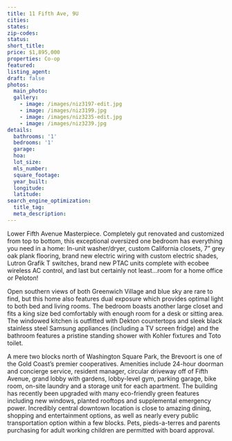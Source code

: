 ```yaml
---
title: 11 Fifth Ave, 9U
cities:
states:
zip-codes:
status:
short_title:
price: $1,895,000
properties: Co-op
featured:
listing_agent:
draft: false
photos:
  main_photo:
  gallery:
    - image: /images/niz3197-edit.jpg
    - image: /images/niz3199.jpg
    - image: /images/niz3235-edit.jpg
    - image: /images/niz3239.jpg
details:
  bathrooms: '1'
  bedrooms: '1'
  garage:
  hoa:
  lot_size:
  mls_number:
  square_footage:
  year_built:
  longitude:
  latitude:
search_engine_optimization:
  title_tag:
  meta_description:
---
```

Lower Fifth Avenue Masterpiece. Completely gut renovated and customized from top to bottom, this exceptional oversized one bedroom has everything you need in a home: In-unit washer/dryer, custom California closets, 7” grey oak plank flooring, brand new electric wiring with custom electric shades, Lutron Grafik T switches, brand new PTAC units complete with ecobee wireless AC control, and last but certainly not least…room for a home office or Peloton\!

Open southern views of both Greenwich Village and blue sky are rare to find, but this home also features dual exposure which provides optimal light to both bed and living rooms. The bedroom boasts another large closet and fits a king size bed comfortably with enough room for a desk or sitting area. The windowed kitchen is outfitted with Dekton countertops and sleek black stainless steel Samsung appliances (including a TV screen fridge) and the bathroom features a pristine standing shower with Kohler fixtures and Toto toilet.

A mere two blocks north of Washington Square Park, the Brevoort is one of the Gold Coast’s premier cooperatives. Amenities include 24-hour doorman and concierge service, resident manager, circular driveway off of Fifth Avenue, grand lobby with gardens, lobby-level gym, parking garage, bike room, on-site laundry and a storage unit for each apartment. The building has recently been upgraded with many eco-friendly green features including new windows, planted rooftops and supplemental emergency power. Incredibly central downtown location is close to amazing dining, shopping and entertainment options, as well as nearly every public transportation option within a few blocks. Pets, pieds-a-terres and parents purchasing for adult working children are permitted with board approval.
